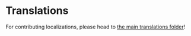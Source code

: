 # Translations

For contributing localizations, please head to [the main translations folder](translations/)!
